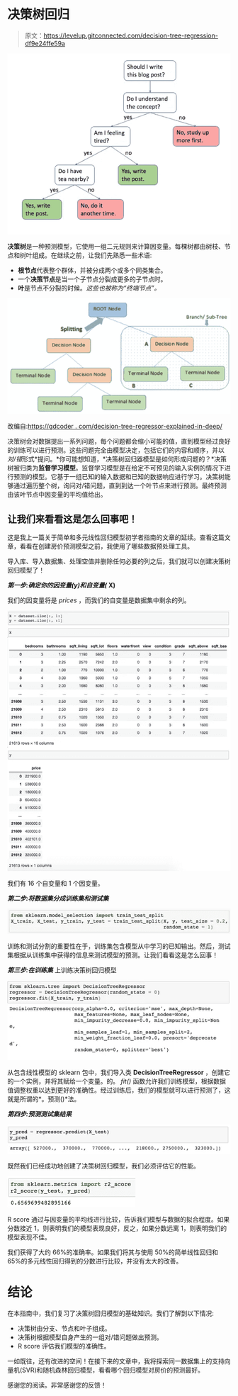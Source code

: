 # 决策树回归

> 原文：<https://levelup.gitconnected.com/decision-tree-regression-df9e24ffe59a>

![](img/26673ea9e2f6d591920f49fb1001664b.png)

**决策树**是一种预测模型，它使用一组二元规则来计算因变量。每棵树都由树枝、节点和树叶组成。在继续之前，让我们先熟悉一些术语:

*   **根节点**代表整个群体，并被分成两个或多个同类集合。
*   一个**决策节点**是当一个子节点分裂成更多的子节点时。
*   **叶**是节点不分裂的时候。*这些也被称为“终端节点”。*

![](img/5343f3d119438dd8255fca4afdb93256.png)

改编自:[https://gdcoder . com/decision-tree-regressor-explained-in-deep/](https://gdcoder.com/decision-tree-regressor-explained-in-depth/)

决策树会对数据提出一系列问题，每个问题都会缩小可能的值，直到模型经过良好的训练可以进行预测。这些问题完全由模型决定，包括它们的内容和顺序，并以*对/错*形式*提问。*你可能想知道，*决策树回归器模型是如何形成问题的？*决策树被归类为**监督学习模型**。监督学习模型是在给定不可预见的输入实例的情况下进行预测的模型。它基于一组已知的输入数据和已知的数据响应进行学习。决策树能够通过遍历整个树，询问对/错问题，直到到达一个叶节点来进行预测。最终预测由该叶节点中因变量的平均值给出。

## 让我们来看看这是怎么回事吧！

这是我上一篇关于简单和多元线性回归模型初学者指南的文章的延续。查看这篇文章，看看在创建房价预测模型之前，我使用了哪些数据预处理工具。

导入库、导入数据集、处理空值并删除任何必要的列之后，我们就可以创建决策树回归模型了！

***第一步:确定你的因变量(y)和自变量(* X)**

我们的因变量将是 *prices* ，而我们的自变量是数据集中剩余的列。

![](img/74e3dbc28a2cf1aeb71051c8c9ee3bac.png)

我们有 16 个自变量和 1 个因变量。

***第二步:将数据集分成训练集和测试集***

![](img/a39208cfa2397fadea3bfe87ac48a352.png)

训练和测试分割的重要性在于，训练集包含模型从中学习的已知输出。然后，测试集根据从训练集中获得的信息来测试模型的预测。让我们看看这是怎么回事！

***第三步:在训练集*** 上训练决策树回归模型

![](img/c211a5af302e5bcbf554b6096883d436.png)

从包含线性模型的 sklearn 包中，我们导入类 **DecisionTreeRegressor** ，创建它的一个实例，并将其赋给一个变量。的。 *fit()* 函数允许我们训练模型，根据数据值调整权重以达到更好的准确性。经过训练后，我们的模型就可以进行预测了，这就是所谓的*。预测()*法。

***第四步:预测测试集结果***

![](img/d7a99a61ba110291b93e61b150f886e1.png)

既然我们已经成功地创建了决策树回归模型，我们必须评估它的性能。

![](img/cb379f7ce0e99001d075e0bb9086b31f.png)

R score 通过与因变量的平均线进行比较，告诉我们模型与数据的拟合程度。如果分数接近 1，则表明我们的模型表现良好，反之，如果分数远离 1，则表明我们的模型表现不佳。

我们获得了大约 66%的准确率。如果我们将其与使用 50%的简单线性回归和 65%的多元线性回归得到的分数进行比较，并没有太大的改善。

# 结论

在本指南中，我们复习了决策树回归模型的基础知识。我们了解到以下情况:

*   决策树由分支、节点和叶子组成。
*   决策树根据模型自身产生的一组对/错问题做出预测。
*   R score 评估我们模型的准确性。

一如既往，还有改进的空间！在接下来的文章中，我将探索同一数据集上的支持向量机(SVR)和随机森林回归模型，看看哪个回归模型对房价的预测最好。

感谢您的阅读。非常感谢您的反馈！